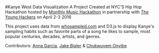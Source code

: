 #Kanye West Data Visualization
A Project Created at NYC'S Hip Hop Hackathon hosted by <a href="http://monthlymusichackathon.org/">Monthly Music Hackathon</a> in partnership with <a href="http://hiphophacks.younghackers.us/">The Young Hackers</a> on April 2-3 2016

This project uses data from <a href="http://www.whosampled.com/">whosampled.com</a> and D3.js to display Kanye's sampling habits such as favorite parts of a song he likes to sample, most popular centuries, decades, artists, and genres.

Contributors: <a href="https://github.com/juicecrawl">Anna Garcia</a>, <a href="https://github.com/livejake">Jake Bialer</a> & <a href="https://github.com/chukwuyem">Chukwuyem Onyibe</a> 

